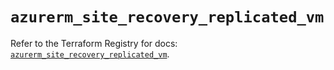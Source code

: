 # `azurerm_site_recovery_replicated_vm`

Refer to the Terraform Registry for docs: [`azurerm_site_recovery_replicated_vm`](https://registry.terraform.io/providers/hashicorp/azurerm/4.44.0/docs/resources/site_recovery_replicated_vm).
